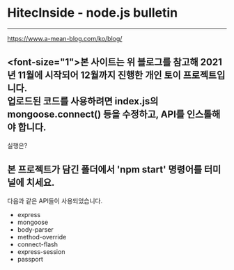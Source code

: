 # HitecInside - node.js bulletin
-----------
https://www.a-mean-blog.com/ko/blog/   
         
<font-size="1">본 사이트는 위 블로그를 참고해 2021년 11월에 시작되어 12월까지 진행한 개인 토이 프로젝트입니다.</font>     
업로드된 코드를 사용하려면 index.js의 mongoose.connect() 등을 수정하고, API를 인스톨해야 합니다.      
---------
실행은?   
       
본 프로젝트가 담긴 폴더에서 'npm start' 명령어를 터미널에 치세요.   
----------  
다음과 같은 API들이 사용되었습니다.      
+ express    
+ mongoose    
+ body-parser   
+ method-override   
+ connect-flash   
+ express-session   
+ passport   